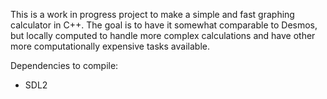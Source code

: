 This is a work in progress project to make a simple and fast graphing calculator in C++.
The goal is to have it somewhat comparable to Desmos, but locally computed to handle more complex
calculations and have other more computationally expensive tasks available.

Dependencies to compile:
* SDL2
